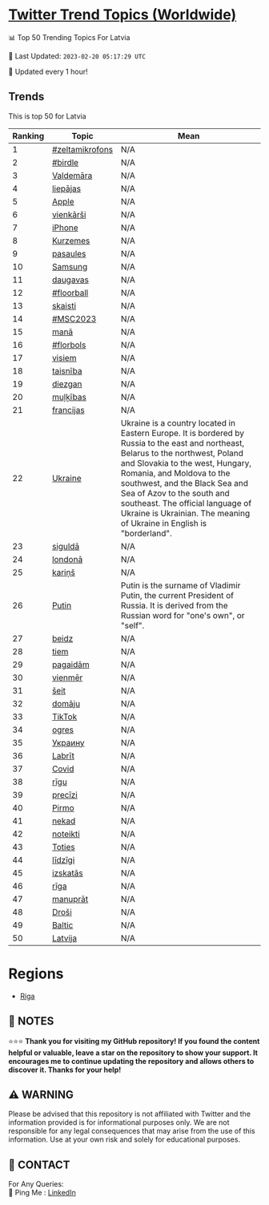 [Twitter Trend Topics (Worldwide)](https://github.com/ErcinDedeoglu/Twitter-Trend-Topics)
==========


📊 Top 50 Trending Topics For Latvia

📆 Last Updated: `2023-02-20 05:17:29 UTC`

🔧 Updated every 1 hour!


## Trends

This is top 50 for Latvia

| Ranking | Topic | Mean |
| ------- | ------------ | ------------ |
| 1 | [#zeltamikrofons](http://twitter.com/search?q=%23zeltamikrofons) | N/A |
| 2 | [#birdle](http://twitter.com/search?q=%23birdle) | N/A |
| 3 | [Valdemāra](http://twitter.com/search?q=Valdem%c4%81ra) | N/A |
| 4 | [liepājas](http://twitter.com/search?q=liep%c4%81jas) | N/A |
| 5 | [Apple](http://twitter.com/search?q=Apple) | N/A |
| 6 | [vienkārši](http://twitter.com/search?q=vienk%c4%81r%c5%a1i) | N/A |
| 7 | [iPhone](http://twitter.com/search?q=iPhone) | N/A |
| 8 | [Kurzemes](http://twitter.com/search?q=Kurzemes) | N/A |
| 9 | [pasaules](http://twitter.com/search?q=pasaules) | N/A |
| 10 | [Samsung](http://twitter.com/search?q=Samsung) | N/A |
| 11 | [daugavas](http://twitter.com/search?q=daugavas) | N/A |
| 12 | [#floorball](http://twitter.com/search?q=%23floorball) | N/A |
| 13 | [skaisti](http://twitter.com/search?q=skaisti) | N/A |
| 14 | [#MSC2023](http://twitter.com/search?q=%23MSC2023) | N/A |
| 15 | [manā](http://twitter.com/search?q=man%c4%81) | N/A |
| 16 | [#florbols](http://twitter.com/search?q=%23florbols) | N/A |
| 17 | [visiem](http://twitter.com/search?q=visiem) | N/A |
| 18 | [taisnība](http://twitter.com/search?q=taisn%c4%abba) | N/A |
| 19 | [diezgan](http://twitter.com/search?q=diezgan) | N/A |
| 20 | [muļķības](http://twitter.com/search?q=mu%c4%bc%c4%b7%c4%abbas) | N/A |
| 21 | [francijas](http://twitter.com/search?q=francijas) | N/A |
| 22 | [Ukraine](http://twitter.com/search?q=Ukraine) | Ukraine is a country located in Eastern Europe. It is bordered by Russia to the east and northeast, Belarus to the northwest, Poland and Slovakia to the west, Hungary, Romania, and Moldova to the southwest, and the Black Sea and Sea of Azov to the south and southeast. The official language of Ukraine is Ukrainian. The meaning of Ukraine in English is "borderland". |
| 23 | [siguldā](http://twitter.com/search?q=siguld%c4%81) | N/A |
| 24 | [londonā](http://twitter.com/search?q=london%c4%81) | N/A |
| 25 | [kariņš](http://twitter.com/search?q=kari%c5%86%c5%a1) | N/A |
| 26 | [Putin](http://twitter.com/search?q=Putin) | Putin is the surname of Vladimir Putin, the current President of Russia. It is derived from the Russian word for "one's own", or "self". |
| 27 | [beidz](http://twitter.com/search?q=beidz) | N/A |
| 28 | [tiem](http://twitter.com/search?q=tiem) | N/A |
| 29 | [pagaidām](http://twitter.com/search?q=pagaid%c4%81m) | N/A |
| 30 | [vienmēr](http://twitter.com/search?q=vienm%c4%93r) | N/A |
| 31 | [šeit](http://twitter.com/search?q=%c5%a1eit) | N/A |
| 32 | [domāju](http://twitter.com/search?q=dom%c4%81ju) | N/A |
| 33 | [TikTok](http://twitter.com/search?q=TikTok) | N/A |
| 34 | [ogres](http://twitter.com/search?q=ogres) | N/A |
| 35 | [Украину](http://twitter.com/search?q=%d0%a3%d0%ba%d1%80%d0%b0%d0%b8%d0%bd%d1%83) | N/A |
| 36 | [Labrīt](http://twitter.com/search?q=Labr%c4%abt) | N/A |
| 37 | [Covid](http://twitter.com/search?q=Covid) | N/A |
| 38 | [rīgu](http://twitter.com/search?q=r%c4%abgu) | N/A |
| 39 | [precīzi](http://twitter.com/search?q=prec%c4%abzi) | N/A |
| 40 | [Pirmo](http://twitter.com/search?q=Pirmo) | N/A |
| 41 | [nekad](http://twitter.com/search?q=nekad) | N/A |
| 42 | [noteikti](http://twitter.com/search?q=noteikti) | N/A |
| 43 | [Toties](http://twitter.com/search?q=Toties) | N/A |
| 44 | [līdzīgi](http://twitter.com/search?q=l%c4%abdz%c4%abgi) | N/A |
| 45 | [izskatās](http://twitter.com/search?q=izskat%c4%81s) | N/A |
| 46 | [rīga](http://twitter.com/search?q=r%c4%abga) | N/A |
| 47 | [manuprāt](http://twitter.com/search?q=manupr%c4%81t) | N/A |
| 48 | [Droši](http://twitter.com/search?q=Dro%c5%a1i) | N/A |
| 49 | [Baltic](http://twitter.com/search?q=Baltic) | N/A |
| 50 | [Latvija](http://twitter.com/search?q=Latvija) | N/A |



# Regions

* [Riga](</Latvia/Riga.md>)



## 📝 NOTES

⭐⭐⭐ **Thank you for visiting my GitHub repository! If you found the content helpful or valuable, leave a star on the repository to show your support. It encourages me to continue updating the repository and allows others to discover it. Thanks for your help!**


## ⚠️ WARNING

Please be advised that this repository is not affiliated with Twitter and the information provided is for informational purposes only. We are not responsible for any legal consequences that may arise from the use of this information. Use at your own risk and solely for educational purposes.


## 📨 CONTACT

 For Any Queries:  
            🏓 Ping Me : [LinkedIn](https://www.linkedin.com/in/ercindedeoglu/)
